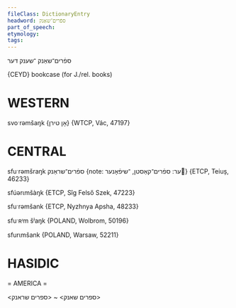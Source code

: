 ```yaml
---
fileClass: DictionaryEntry
headword: ספֿרים־שאַנק
part_of_speech: 
etymology: 
tags: 
---
```

ספֿרים־שאַנק
־שענק
דער

{CEYD}
bookcase (for J./rel. books)

WESTERN
========

svoˑrəmšaŋk {אָן טירן} {WTCP, Vác, 47197}

CENTRAL
========

sfuˑrəmšraŋk ספֿרים־שראַנק {note: ער: ספֿרים־קאַסטן, ־שיפֿאָנער} {ETCP, Teiuș, 46233}

sfúərɩmšàŋk {ETCP, Sîg Felső Szek, 47223}

sfuˑrəmšank {ETCP, Nyzhnya Apsha, 48233}

sfuˑʀᶦm šʲaŋk {POLAND, Wolbrom, 50196}

sfurɩmšank {POLAND, Warsaw, 52211}

HASIDIC
=======
= AMERICA = 

<ספרים שאנק> ~ <ספרים שראנק>